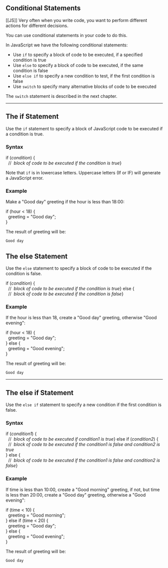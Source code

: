 ## Conditional Statements
[[JS]]
Very often when you write code, you want to perform different actions for different decisions.

You can use conditional statements in your code to do this.

In JavaScript we have the following conditional statements:

-   Use `if` to specify a block of code to be executed, if a specified condition is true
-   Use `else` to specify a block of code to be executed, if the same condition is false
-   Use `else if` to specify a new condition to test, if the first condition is false
-   Use `switch` to specify many alternative blocks of code to be executed

The `switch` statement is described in the next chapter.

---

## The if Statement

Use the `if` statement to specify a block of JavaScript code to be executed if a condition is true.

### Syntax

if (_condition_) {  
  //  _block of code to be executed if the condition is true_}

Note that `if` is in lowercase letters. Uppercase letters (If or IF) will generate a JavaScript error.

### Example

Make a "Good day" greeting if the hour is less than 18:00:

if (hour < 18) {  
  greeting = "Good day";  
}

The result of greeting will be:

`Good day`

## The else Statement

Use the `else` statement to specify a block of code to be executed if the condition is false.

if (_condition_) {  
  //  _block of code to be executed if the condition is true_} else {  
  //  _block of code to be executed if the condition is false_}

### Example

If the hour is less than 18, create a "Good day" greeting, otherwise "Good evening":

if (hour < 18) {  
  greeting = "Good day";  
} else {  
  greeting = "Good evening";  
}

The result of greeting will be:

`Good day`

---

## The else if Statement

Use the `else if` statement to specify a new condition if the first condition is false.

### Syntax

if (_condition1_) {  
  //  _block of code to be executed if condition1 is true_} else if (_condition2_) {  
  //  _block of code to be executed if the condition1 is false and condition2 is true_  
} else {  
  //  _block of code to be executed if the condition1 is false and condition2 is false_}

### Example

If time is less than 10:00, create a "Good morning" greeting, if not, but time is less than 20:00, create a "Good day" greeting, otherwise a "Good evening":

if (time < 10) {  
  greeting = "Good morning";  
} else if (time < 20) {  
  greeting = "Good day";  
} else {  
  greeting = "Good evening";  
}

The result of greeting will be:

`Good day`


